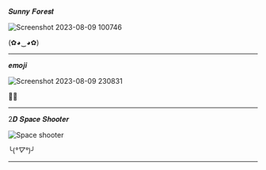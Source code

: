 𝑺𝒖𝒏𝒏𝒚 𝑭𝒐𝒓𝒆𝒔𝒕

![Screenshot 2023-08-09 100746](https://github.com/noriakeivanfard/pythonClass/assets/137643989/f6281fe4-e7a4-4d1c-a4cc-6d58a53343fe)

(✿◕‿◕✿)
____________________________________________________________________________________________________________________________________

𝒆𝒎𝒐𝒋𝒊

![Screenshot 2023-08-09 230831](https://github.com/noriakeivanfard/pythonClass/assets/137643989/5b608112-43a6-4e52-80e1-ba701fb56b4e)

🙂🧢
___________________________________________________________________________________________________________________________________

2𝑫 𝑺𝒑𝒂𝒄𝒆 𝑺𝒉𝒐𝒐𝒕𝒆𝒓

![Space shooter](https://github.com/noriakeivanfard/pythonClass/assets/137643989/88b7540b-48c1-4bb1-938e-cbd6f42fd142)

╰(*°▽°*)╯
___________________________________________________________________________________________________________________________________
